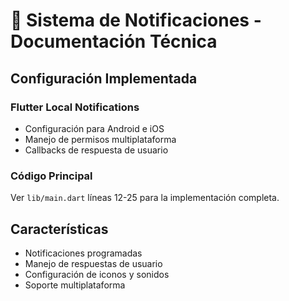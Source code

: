 # 🔔 Sistema de Notificaciones - Documentación Técnica

## Configuración Implementada

### Flutter Local Notifications
- Configuración para Android e iOS
- Manejo de permisos multiplataforma
- Callbacks de respuesta de usuario

### Código Principal
Ver `lib/main.dart` líneas 12-25 para la implementación completa.

## Características
- Notificaciones programadas
- Manejo de respuestas de usuario
- Configuración de iconos y sonidos
- Soporte multiplataforma
